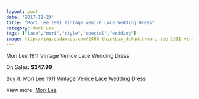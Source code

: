 ```yaml
---
layout: post
date: '2017-11-29'
title: "Mori Lee 1911 Vintage Venice Lace Wedding Dress"
category: Mori Lee
tags: ["lace","mori","style","special","wedding"]
image: http://img.eudances.com/2486-thickbox_default/mori-lee-1911-vintage-venice-lace-wedding-dress.jpg
---
```

Mori Lee 1911 Vintage Venice Lace Wedding Dress

On Sales: **$347.99**
<a href="https://www.eudances.com/en/mori-lee/828-mori-lee-1911-vintage-venice-lace-wedding-dress.html"><amp-img layout="responsive" width="600" height="600" src="//img.eudances.com/2486-thickbox_default/mori-lee-1911-vintage-venice-lace-wedding-dress.jpg" alt="Mori Lee 1911 Vintage Venice Lace Wedding Dress 0" /></a>
<a href="https://www.eudances.com/en/mori-lee/828-mori-lee-1911-vintage-venice-lace-wedding-dress.html"><amp-img layout="responsive" width="600" height="600" src="//img.eudances.com/2489-thickbox_default/mori-lee-1911-vintage-venice-lace-wedding-dress.jpg" alt="Mori Lee 1911 Vintage Venice Lace Wedding Dress 1" /></a>
<a href="https://www.eudances.com/en/mori-lee/828-mori-lee-1911-vintage-venice-lace-wedding-dress.html"><amp-img layout="responsive" width="600" height="600" src="//img.eudances.com/2488-thickbox_default/mori-lee-1911-vintage-venice-lace-wedding-dress.jpg" alt="Mori Lee 1911 Vintage Venice Lace Wedding Dress 2" /></a>
<a href="https://www.eudances.com/en/mori-lee/828-mori-lee-1911-vintage-venice-lace-wedding-dress.html"><amp-img layout="responsive" width="600" height="600" src="//img.eudances.com/2487-thickbox_default/mori-lee-1911-vintage-venice-lace-wedding-dress.jpg" alt="Mori Lee 1911 Vintage Venice Lace Wedding Dress 3" /></a>

Buy it: [Mori Lee 1911 Vintage Venice Lace Wedding Dress](https://www.eudances.com/en/mori-lee/828-mori-lee-1911-vintage-venice-lace-wedding-dress.html "Mori Lee 1911 Vintage Venice Lace Wedding Dress")

View more: [Mori Lee](https://www.eudances.com/en/9-mori-lee "Mori Lee")